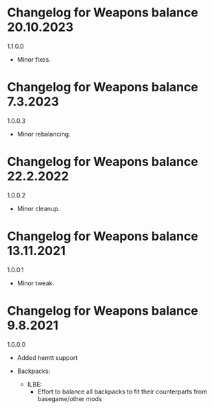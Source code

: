 # Changelog for Weapons balance 20.10.2023

1.1.0.0
- Minor fixes.

# Changelog for Weapons balance 7.3.2023

1.0.0.3
- Minor rebalancing.

# Changelog for Weapons balance 22.2.2022

1.0.0.2
- Minor cleanup.

# Changelog for Weapons balance 13.11.2021

1.0.0.1
- Minor tweak.

# Changelog for Weapons balance 9.8.2021

1.0.0.0
- Added hemtt support

- Backpacks:
    - ILBE:
        - Effort to balance all backpacks to fit their counterparts from basegame/other mods
